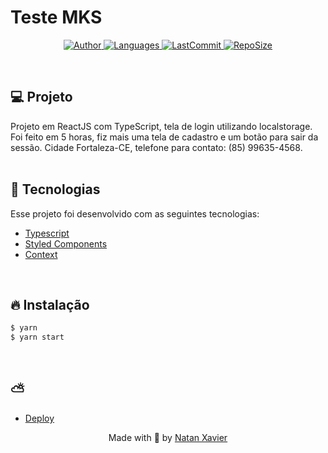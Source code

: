 

# Teste MKS

<p align="center">
  <a href="https://github.com/nataxaa">
    <img alt="Author" src="https://img.shields.io/badge/author-nataxaa-33A1F2?style=flat-square">
  </a>

  <a href="#">
    <img alt="Languages" src="https://img.shields.io/github/languages/count/nataxaa/testeTropaDigital?color=33A1F2&style=flat-square">
  </a>

  <a href="https://github.com/nataxaa/BarberShop/commits/master">
    <img alt="LastCommit" src="https://img.shields.io/github/last-commit/nataxaa/testeTropaDigital?color=33A1F2&style=flat-square">
  </a>

  <a href="#">
    <img alt="RepoSize" src="https://img.shields.io/github/repo-size/nataxaa/testeTropaDigital?color=33A1F2&style=flat-square">
  </a>

</p>

<br />

## 💻 Projeto

Projeto em ReactJS com TypeScript, tela de login utilizando localstorage. Foi feito em 5 horas, fiz mais uma tela de cadastro e um botão para sair da sessão. Cidade Fortaleza-CE, telefone para contato: (85) 99635-4568.  
<br />

## 🚀 Tecnologias

Esse projeto foi desenvolvido com as seguintes tecnologias:

- [Typescript](https://www.typescriptlang.org/)
- [Styled Components](https://styled-components.com/)
- [Context](https://reactjs.org/docs/context.html)

<br />

## 🔥 Instalação
```bash
$ yarn
$ yarn start
```
<br/>

## ⛅

- [Deploy](https://timely-gingersnap-7e9ead.netlify.app/)

<p align="center">
  Made with 💙 by <a href="https://www.linkedin.com/in/natan-xavier-a266a0228/"> Natan Xavier </a>
</p>
